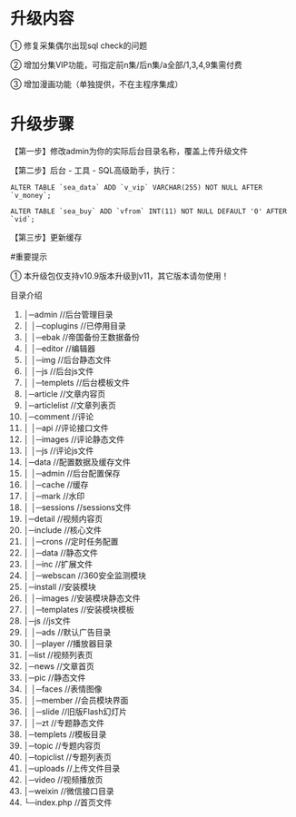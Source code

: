 # 升级内容

① 修复采集偶尔出现sql check的问题

② 增加分集VIP功能，可指定前n集/后n集/a全部/1,3,4,9集需付费

③ 增加漫画功能（单独提供，不在主程序集成）


# 升级步骤
【第一步】修改admin为你的实际后台目录名称，覆盖上传升级文件

【第二步】后台 - 工具 - SQL高级助手，执行：

    ALTER TABLE `sea_data` ADD `v_vip` VARCHAR(255) NOT NULL AFTER `v_money`;
	
    ALTER TABLE `sea_buy` ADD `vfrom` INT(11) NOT NULL DEFAULT '0' AFTER `vid`;
	
【第三步】更新缓存


#重要提示

① 本升级包仅支持v10.9版本升级到v11，其它版本请勿使用！




目录介绍
01. │─admin //后台管理目录
02. │ │─coplugins //已停用目录
03. │ │─ebak //帝国备份王数据备份
04. │ │─editor //编辑器
05. │ │─img //后台静态文件
06. │ │─js //后台js文件
07. │ │─templets //后台模板文件
08. │─article //文章内容页
09. │─articlelist //文章列表页
10. │─comment //评论
11. │ │─api //评论接口文件
12. │ │─images //评论静态文件
13. │ │─js //评论js文件
14. │─data //配置数据及缓存文件
15. │ │─admin //后台配置保存
16. │ │─cache //缓存
17. │ │─mark //水印
18. │ │─sessions //sessions文件
19. │─detail //视频内容页
20. │─include //核心文件
21. │ │─crons //定时任务配置
22. │ │─data //静态文件
23. │ │─inc //扩展文件
24. │ │─webscan //360安全监测模块
25. │─install //安装模块
26. │ │─images //安装模块静态文件
27. │ │─templates //安装模块模板
28. │─js //js文件
29. │ │─ads //默认广告目录
30. │ │─player //播放器目录
31. │─list //视频列表页
32. │─news //文章首页
33. │─pic //静态文件
34. │ │─faces //表情图像
35. │ │─member //会员模块界面
36. │ │─slide //旧版Flash幻灯片
37. │ │─zt //专题静态文件
38. │─templets //模板目录
39. │─topic //专题内容页
40. │─topiclist //专题列表页
41. │─uploads //上传文件目录
42. │─video //视频播放页
43. │─weixin //微信接口目录
44. └─index.php //首页文件